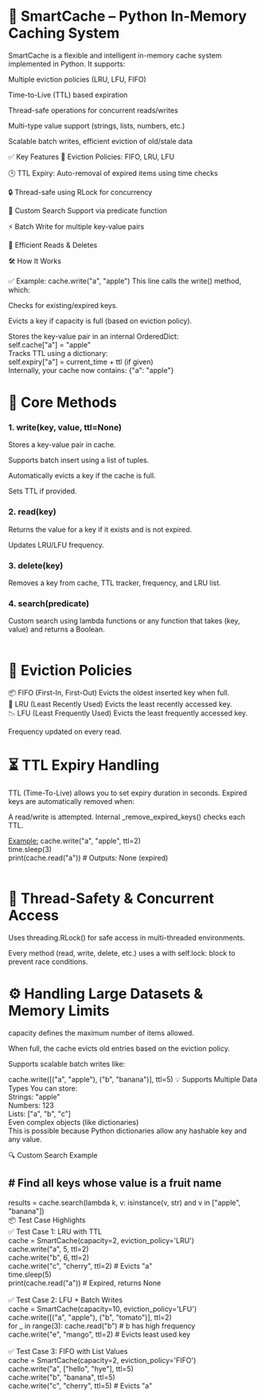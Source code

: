 <h1>🧠 SmartCache – Python In-Memory Caching System</h1>
SmartCache is a flexible and intelligent in-memory cache system implemented in Python. It supports:

Multiple eviction policies (LRU, LFU, FIFO)

Time-to-Live (TTL) based expiration

Thread-safe operations for concurrent reads/writes

Multi-type value support (strings, lists, numbers, etc.)

Scalable batch writes, efficient eviction of old/stale data

✅ Key Features
🔁 Eviction Policies: FIFO, LRU, LFU

🕒 TTL Expiry: Auto-removal of expired items using time checks

🔒 Thread-safe using RLock for concurrency

🧠 Custom Search Support via predicate function

⚡ Batch Write for multiple key-value pairs

🔎 Efficient Reads & Deletes

🛠️ How It Works<br><br>
✅ Example: cache.write("a", "apple")
This line calls the write() method, which:

Checks for existing/expired keys.

Evicts a key if capacity is full (based on eviction policy).

Stores the key-value pair in an internal OrderedDict:
<br>
self.cache["a"] = "apple"<br>
Tracks TTL using a dictionary:<br>
self.expiry["a"] = current_time + ttl (if given)<br>
Internally, your cache now contains: {"a": "apple"}

<h1>🔑 Core Methods</h1>
<h3>1. write(key, value, ttl=None)</h3>
Stores a key-value pair in cache.

Supports batch insert using a list of tuples.

Automatically evicts a key if the cache is full.

Sets TTL if provided.<br>

<h3>2. read(key)</h3>
Returns the value for a key if it exists and is not expired.

Updates LRU/LFU frequency.<br>

<h3>3. delete(key)</h3>
Removes a key from cache, TTL tracker, frequency, and LRU list.<br>

<h3>4. search(predicate)</h3>
Custom search using lambda functions or any function that takes (key, value) and returns a Boolean.<br><br>

<h1>🔁 Eviction Policies</h1>
📦 FIFO (First-In, First-Out)
Evicts the oldest inserted key when full.<br>
📌 LRU (Least Recently Used)
Evicts the least recently accessed key.<br>
📉 LFU (Least Frequently Used)
Evicts the least frequently accessed key.<br>

Frequency updated on every read.

<h1>⏳ TTL Expiry Handling</h1>
TTL (Time-To-Live) allows you to set expiry duration in seconds. Expired keys are automatically removed when:

A read/write is attempted.
Internal _remove_expired_keys() checks each TTL.

<u>Example:</u>
cache.write("a", "apple", ttl=2)<br>
time.sleep(3)<br>
print(cache.read("a"))  # Outputs: None (expired)<br><br>
<h1>🧵 Thread-Safety & Concurrent Access</h1>
Uses threading.RLock() for safe access in multi-threaded environments.

Every method (read, write, delete, etc.) uses a with self.lock: block to prevent race conditions.

<h1>⚙️ Handling Large Datasets & Memory Limits</h1>
capacity defines the maximum number of items allowed.

When full, the cache evicts old entries based on the eviction policy.

Supports scalable batch writes like:

cache.write([("a", "apple"), ("b", "banana")], ttl=5)
💡 Supports Multiple Data Types
You can store:
<br>
Strings: "apple"
<br>
Numbers: 123
<br>
Lists: ["a", "b", "c"]
<br>
Even complex objects (like dictionaries)
<br>
This is possible because Python dictionaries allow any hashable key and any value.

🔍 Custom Search Example

<h2># Find all keys whose value is a fruit name<br></h2>
results = cache.search(lambda k, v: isinstance(v, str) and v in ["apple", "banana"])<br>
📦 Test Case Highlights<br>
✅ Test Case 1: LRU with TTL
<br>
cache = SmartCache(capacity=2, eviction_policy='LRU')<br>
cache.write("a", 5, ttl=2)<br>
cache.write("b", 6, ttl=2)<br>
cache.write("c", "cherry", ttl=2)  # Evicts "a"<br>
time.sleep(5)<br>
print(cache.read("a"))  # Expired, returns None<br><br>
✅ Test Case 2: LFU + Batch Writes
<br>
cache = SmartCache(capacity=10, eviction_policy='LFU')<br>
cache.write([("a", "apple"), ("b", "tomato")], ttl=2)<br>
for _ in range(3): cache.read("b")  # b has high frequency<br>
cache.write("e", "mango", ttl=2)    # Evicts least used key<br><br>
✅ Test Case 3: FIFO with List Values
<br>
cache = SmartCache(capacity=2, eviction_policy='FIFO')<br>
cache.write("a", ["hello", "hye"], ttl=5)<br>
cache.write("b", "banana", ttl=5)<br>
cache.write("c", "cherry", ttl=5)  # Evicts "a"
